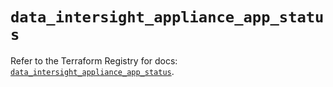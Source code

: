 # `data_intersight_appliance_app_status`

Refer to the Terraform Registry for docs: [`data_intersight_appliance_app_status`](https://registry.terraform.io/providers/ciscodevnet/intersight/1.0.71/docs/data-sources/appliance_app_status).
